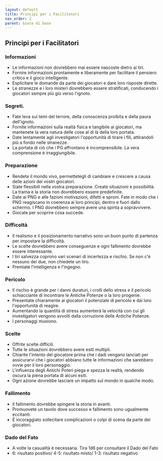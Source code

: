 ```yaml
---
layout: default
title: Principi per i Facilitatori
nav_order: 2
parent: Gioco di base
---
```


## Principi per i Facilitatori

### Informazioni
- Le informazioni non dovrebbero mai essere nascoste dietro ai tiri.
- Fornire informazioni prontamente e liberamente per facilitare il pensiero critico e il gioco intelligente.
- Esplicitare le domande da parte dei giocatori e dare loro risposte dirette.
- Le stranezze e i loro misteri dovrebbero essere stratificati, conducendo i giocatori sempre più giù verso l'ignoto.

### Segreti.
- Fate leva sui temi del terrore, della conoscenza proibita e della paura dell'ignoto.
- Fornite informazioni sulla realtà fisica e tangibile ai giocatori, ma mantenete la vera natura delle cose al di là della loro portata.
- Date lentamente agli investigatori l'opportunità di tirare i fili, attirandoli più a fondo nelle stranezze.
- La portata di ciò che i PG affrontano è incomprensibile. La vera comprensione è irraggiungibile.

### Preparazione
- Rendete il mondo vivo, permettetegli di cambiare e crescere a causa delle azioni dei vostri giocatori.
- Siate flessibili nella vostra preparazione. Create situazioni e possibilità. La trama e la storia non dovrebbero essere predefinite.
- Date ai PNG e alle fazioni motivazioni, difetti e sproni. Fate in modo che i PNG reagiscano in coerenza ai loro principi, dentro e fuori dallo schermo. I PNG dovrebbero sempre avere una spinta a sopravvivere.
- Giocate per scoprire cosa succede.

### Difficoltà
- Il realismo e il posizionamento narrativo sono un buon punto di partenza per impostare la difficoltà.
- Le scelte dovrebbero avere conseguenze e ogni fallimento dovrebbe essere interessante.
- I tiri salvezza coprono vari scenari di incertezza e rischio. Se non c'è nessuno dei due, non chiedete un tiro.
- Premiate l'intelligenza e l'ingegno.

### Pericolo
- Il rischio è grande per i danni duraturi, i crolli dello stress e il pericolo schiacciante di incontrare le Antiche Potenze o la loro progenie.
- Presentate chiaramente ai giocatori il potenziale di pericolo e dai loro l'opportunità di reagire.
- Aumentando la quantità di stress aumenterà la velocità con cui gli investigatori vengono avvolti dalla corruzione delle Antiche Potenze.
- I personaggi muoiono.

### Scelte
- Offrite scelte difficili.
- Tutte le situazioni dovrebbero avere esiti multipli.
- Chiarite l'intento del giocatore prima che i dadi vengano lanciati per assicurarvi che i giocatori abbiano tutte le informazioni che sarebbero ovvie per il loro personaggio.
- L'influenza degli Antichi Poteri piega e spezza la realtà, rendendo oscura la piena portata di alcuni esiti.
- Ogni azione dovrebbe lasciare un impatto sul mondo in qualche modo.

### Fallimento
- Il fallimento dovrebbe spingere la storia in avanti.
- Promuovete un tavolo dove successo e fallimento sono ugualmente eccitanti.
- È incoraggiato sollecitare complicazioni o colpi di scena da parte dei giocatori.

### Dado del Fato
- A volte la casualità è necessaria. Tira 1d6 per consultare il Dado del Fato
- 6: risultato positivo/ 4-5: risultato misto/ 1-3: risultato negativo